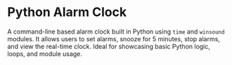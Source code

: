 # Python Alarm Clock

A command-line based alarm clock built in Python using `time` and `winsound` modules. It allows users to set alarms, snooze for 5 minutes, stop alarms, and view the real-time clock. Ideal for showcasing basic Python logic, loops, and module usage.
